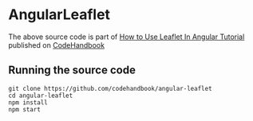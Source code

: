 # AngularLeaflet
The above source code is part of [How to Use Leaflet In Angular Tutorial](https://codehandbook.org/use-leaflet-in-angular/) published on [CodeHandbook](https://codehandbook.org)

## Running the source code
```
git clone https://github.com/codehandbook/angular-leaflet
cd angular-leaflet
npm install
npm start
```

